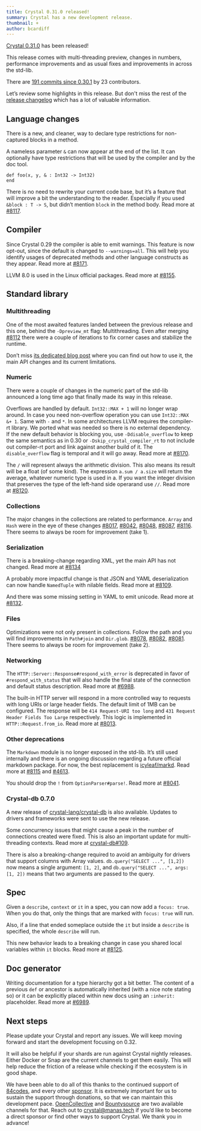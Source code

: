 ```yaml
---
title: Crystal 0.31.0 released!
summary: Crystal has a new development release.
thumbnail: +
author: bcardiff
---
```


[Crystal 0.31.0](https://github.com/crystal-lang/crystal/releases/tag/0.31.0) has been released!

This release comes with multi-threading preview, changes in numbers, performance improvements and as usual fixes and improvements in across the std-lib.

There are [191 commits since 0.30.1](https://github.com/crystal-lang/crystal/compare/0.30.1...0.31.0) by 23 contributors.

Let’s review some highlights in this release. But don't miss the rest of the [release changelog](https://github.com/crystal-lang/crystal/releases/tag/0.31.0) which has a lot of valuable information.

## Language changes

There is a new, and cleaner, way to declare type restrictions for non-captured blocks in a method.

A nameless parameter `&` can now appear at the end of the list. It can optionally have type restrictions that will be used by the compiler and by the doc tool.

```crystal
def foo(x, y, & : Int32 -> Int32)
end
```

There is no need to rewrite your current code base, but it’s a feature that will improve a bit the understanding to the reader. Especially if you used `&block : T -> S`, but didn’t mention `block` in the method body. Read more at [#8117](https://github.com/crystal-lang/crystal/pull/8117).

## Compiler

Since Crystal 0.29 the compiler is able to emit warnings. This feature is now opt-out, since the default is changed to `--warnings=all`. This will help you identify usages of deprecated methods and other language constructs as they appear. Read more at [#8171](https://github.com/crystal-lang/crystal/pull/8171).

LLVM 8.0 is used in the Linux official packages. Read more at [#8155](https://github.com/crystal-lang/crystal/pull/8155).

## Standard library

### Multithreading

One of the most awaited features landed between the previous release and this one, behind the `-Dpreview_mt` flag: Multithreading.
Even after merging [#8112](https://github.com/crystal-lang/crystal/pull/8112) there were a couple of iterations to fix corner cases and stabilize the runtime.

Don’t miss [its dedicated blog post](https://crystal-lang.org/2019/09/06/parallelism-in-crystal.html) where you can find out how to use it, the main API changes and its current limitations.

### Numeric

There were a couple of changes in the numeric part of the std-lib announced a long time ago that finally made its way in this release.

Overflows are handled by default. `Int32::MAX + 1` will no longer wrap around. In case you need non-overflow operation you can use `Int32::MAX &+ 1`. Same with `-` and `*`. In some architectures LLVM requires the compiler-rt library. We ported what was needed so there is no external dependency. If the new default behavior is blocking you, use `-Ddisable_overflow` to keep the same semantics as in 0.30 or `-Dskip_crystal_compiler_rt` to not include out compiler-rt port and link against another build of it. The `disable_overflow` flag is temporal and it will go away. Read more at [#8170](https://github.com/crystal-lang/crystal/pull/8170).

The `/` will represent always the arithmetic division. This also means its result will be a float (of some kind). The expression `a.sum / a.size` will return the average, whatever numeric type is used in a. If you want the integer division that preserves the type of the left-hand side operarand use `//`. Read more at [#8120](https://github.com/crystal-lang/crystal/pull/8120).

### Collections

The major changes in the collections are related to performance. `Array` and `Hash` were in the eye of these changes [#8017](https://github.com/crystal-lang/crystal/pull/8017), [#8042](https://github.com/crystal-lang/crystal/pull/8042), [#8048](https://github.com/crystal-lang/crystal/pull/8048), [#8087](https://github.com/crystal-lang/crystal/pull/8087), [#8116](https://github.com/crystal-lang/crystal/pull/8116). There seems to always be room for improvement (take 1).

### Serialization

There is a breaking-change regarding XML, yet the main API has not changed. Read more at [#8134](https://github.com/crystal-lang/crystal/pull/8134)

A probably more impactful change is that JSON and YAML deserialization can now handle `NamedTuple` with nilable fields. Read more at  [#8109](https://github.com/crystal-lang/crystal/pull/8109).

And there was some missing setting in YAML to emit unicode. Read more at [#8132](https://github.com/crystal-lang/crystal/pull/8132).

### Files

Optimizations were not only present in collections. Follow the path and you will find improvements in `Path#join` and `Dir.glob`.  [#8078](https://github.com/crystal-lang/crystal/pull/8078), [#8082](https://github.com/crystal-lang/crystal/pull/8082), [#8081](https://github.com/crystal-lang/crystal/pull/8081). There seems to always be room for improvement (take 2).

### Networking

The `HTTP::Server::Response#respond_with_error` is deprecated in favor of `#respond_with_status` that will also handle the final state of the connection and default status description. Read more at [#6988](https://github.com/crystal-lang/crystal/pull/6988).

The built-in HTTP server will respond in a more controlled way to requests with long URIs or large header fields. The default limit of 1MB can be configured. The response will be `414 Request-URI too long` and `431 Request Header Fields Too Large` respectively. This logic is implemented in `HTTP::Request.from_io`. Read more at [#8013](https://github.com/crystal-lang/crystal/pull/8013).

### Other deprecations

The `Markdown` module is no longer exposed in the std-lib. It’s still used internally and there is an ongoing discussion regarding a future official markdown package. For now, the best replacement is [icyleaf/markd](https://github.com/icyleaf/markd). Read more at [#8115](https://github.com/crystal-lang/crystal/pull/8115) and [#4613](https://github.com/crystal-lang/crystal/issues/4613).

You should drop the `!` from `OptionParser#parse!`. Read more at [#8041](https://github.com/crystal-lang/crystal/pull/8041).

### Crystal-db 0.7.0

A new release of [crystal-lang/crystal-db](https://github.com/crystal-lang/crystal-db) is also available. Updates to drivers and frameworks were sent to use the new release.

Some concurrency issues that might cause a peak in the number of connections created were fixed. This is also an important update for multi-threading contexts. Read more at [crystal-db#109](https://github.com/crystal-lang/crystal-db/pull/109).

There is also a breaking-change required to avoid an ambiguity for drivers that support columns with Array values. `db.query("SELECT ...", [1,2])` now means a single argument: `[1, 2]`, and `db.query("SELECT ...", args: [1, 2])` means that two arguments are passed to the query.

## Spec

Given a `describe`, `context` or `it` in a spec, you can now add a `focus: true`. When you do that, only the things that are marked with `focus: true` will run.

Also, if a line that ended someplace outside the `it` but inside a `describe` is specified, the whole `describe` will run.

This new behavior leads to a breaking change in case you shared local variables within `it` blocks. Read more at [#8125](https://github.com/crystal-lang/crystal/pull/8125).

## Doc generator

Writing documentation for a type hierarchy got a bit better. The content of a previous `def` or ancestor is automatically inherited (with a nice note stating so) or it can be explicitly placed within new docs using an `:inherit:` placeholder. Read more at [#6989](https://github.com/crystal-lang/crystal/pull/6989).

## Next steps

Please update your Crystal and report any issues. We will keep moving forward and start the development focusing on 0.32.

It will also be helpful if your shards are run against Crystal nightly releases. Either Docker or Snap are the current channels to get them easily. This will help reduce the friction of a release while checking if the ecosystem is in good shape.

We have been able to do all of this thanks to the continued support of [84codes](https://www.84codes.com/), and every other [sponsor](/sponsors). It is extremely important for us to sustain the support through donations, so that we can maintain this development pace. [OpenCollective](https://opencollective.com/crystal-lang) and [Bountysource](https://salt.bountysource.com/teams/crystal-lang) are two available channels for that. Reach out to [crystal@manas.tech](mailto:crystal@manas.tech) if you’d like to become a direct sponsor or find other ways to support Crystal. We thank you in advance!
